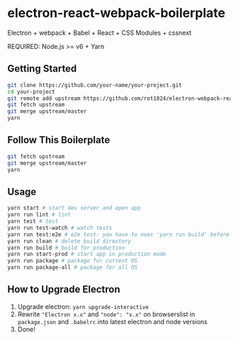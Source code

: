 # electron-react-webpack-boilerplate

Electron + webpack + Babel + React + CSS Modules + cssnext

REQUIRED: Node.js >= v6 + Yarn

## Getting Started

```sh
git clone https://github.com/your-name/your-project.git
cd your-project
git remote add upstream https://github.com/rot1024/electron-webpack-react-boilerplate.git
git fetch upstream
git merge upstream/master
yarn
```

## Follow This Boilerplate

```sh
git fetch upstream
git merge upstream/master
yarn
```

## Usage

```sh
yarn start # start dev server and open app
yarn run lint # lint
yarn test # test
yarn run test-watch # watch tests
yarn run test:e2e # e2e test: you have to exec 'yarn run build' before e2e test
yarn run clean # delete build directory
yarn run build # build for production
yarn run start-prod # start app in production mode
yarn run package # package for current OS
yarn run package-all # package for all OS
```

## How to Upgrade Electron

1. Upgrade electron: `yarn upgrade-interactive`
2. Rewrite `"Electron x.x"` and `"node": "x.x"` on browserslist in `package.json` and `.babelrc` into latest electron and node versions
3. Done!
